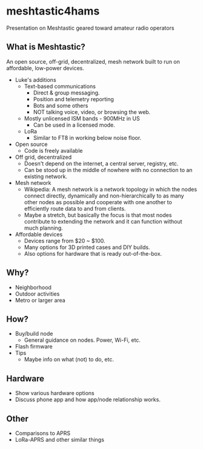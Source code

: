 # meshtastic4hams
Presentation on Meshtastic geared toward amateur radio operators

## What is Meshtastic?
An open source, off-grid, decentralized, mesh network built to run on affordable, low-power devices.

* Luke's additions
    * Text-based communications
        * Direct & group messaging.
        * Position and telemetry reporting
        * Bots and some others
        * NOT talking voice, video, or browsing the web.
    * Mostly unlicensed ISM bands - 900MHz in US
        * Can be used in a licensed mode.
    * LoRa
        * Similar to FT8 in working below noise floor.
* Open source
    * Code is freely available
* Off grid, decentralized
    * Doesn't depend on the internet, a central server, registry, etc.
    * Can be stood up in the middle of nowhere with no connection to an existing network.
* Mesh network
    * Wikipedia: A mesh network is a network topology in which the nodes connect directly, dynamically and non-hierarchically to as many other nodes as possible and cooperate with one another to efficiently route data to and from clients.
    * Maybe a stretch, but basically the focus is that most nodes contribute to extending the network and it can function without much planning.
* Affordable devices
    * Devices range from $20 ~ $100.
    * Many options for 3D printed cases and DIY builds.
    * Also options for hardware that is ready out-of-the-box.

## Why?

* Neighborhood
* Outdoor activities
* Metro or larger area

## How?

* Buy/build node
    * General guidance on nodes. Power, Wi-Fi, etc.
* Flash firmware
* Tips
    * Maybe info on what (not) to do, etc.

## Hardware
* Show various hardware options
* Discuss phone app and how app/node relationship works.

## Other
* Comparisons to APRS
* LoRa-APRS and other similar things
